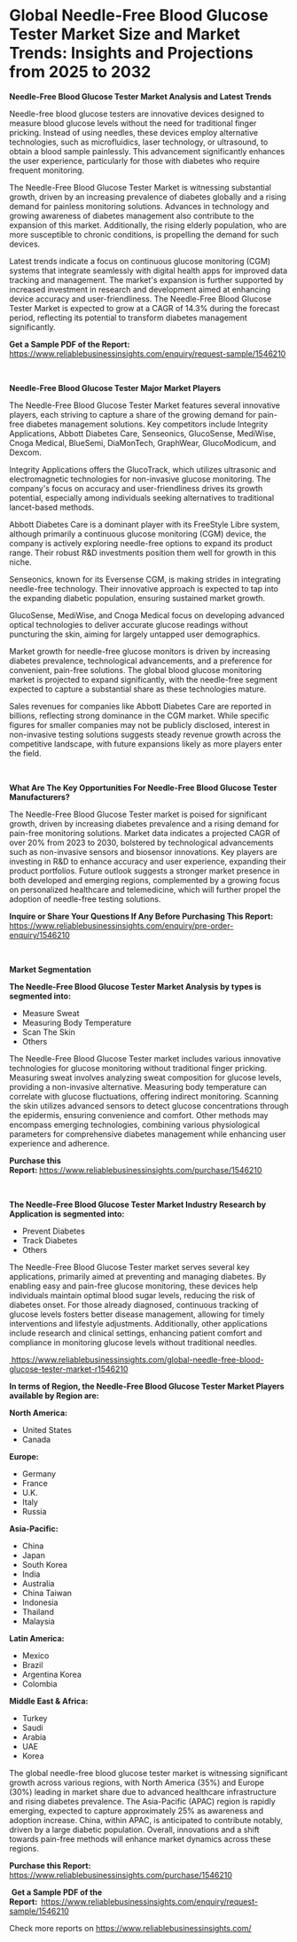 <p><h1>Global Needle-Free Blood Glucose Tester Market Size and Market Trends: Insights and Projections from 2025 to 2032</h1></p><p><strong>Needle-Free Blood Glucose Tester Market Analysis and Latest Trends</strong></p>
<p><p>Needle-free blood glucose testers are innovative devices designed to measure blood glucose levels without the need for traditional finger pricking. Instead of using needles, these devices employ alternative technologies, such as microfluidics, laser technology, or ultrasound, to obtain a blood sample painlessly. This advancement significantly enhances the user experience, particularly for those with diabetes who require frequent monitoring.</p><p>The Needle-Free Blood Glucose Tester Market is witnessing substantial growth, driven by an increasing prevalence of diabetes globally and a rising demand for painless monitoring solutions. Advances in technology and growing awareness of diabetes management also contribute to the expansion of this market. Additionally, the rising elderly population, who are more susceptible to chronic conditions, is propelling the demand for such devices.</p><p>Latest trends indicate a focus on continuous glucose monitoring (CGM) systems that integrate seamlessly with digital health apps for improved data tracking and management. The market's expansion is further supported by increased investment in research and development aimed at enhancing device accuracy and user-friendliness. The Needle-Free Blood Glucose Tester Market is expected to grow at a CAGR of 14.3% during the forecast period, reflecting its potential to transform diabetes management significantly.</p></p>
<p><strong>Get a Sample PDF of the Report:&nbsp;</strong> <a href="https://www.reliablebusinessinsights.com/enquiry/request-sample/1546210?utm_campaign=3353&utm_medium=2&utm_source=Github&utm_content=ia&utm_term=05042025&utm_id=needle-free-blood-glucose-tester">https://www.reliablebusinessinsights.com/enquiry/request-sample/1546210</a></p>
<p>&nbsp;</p>
<p><strong>Needle-Free Blood Glucose Tester Major Market Players</strong></p>
<p><p>The Needle-Free Blood Glucose Tester Market features several innovative players, each striving to capture a share of the growing demand for pain-free diabetes management solutions. Key competitors include Integrity Applications, Abbott Diabetes Care, Senseonics, GlucoSense, MediWise, Cnoga Medical, BlueSemi, DiaMonTech, GraphWear, GlucoModicum, and Dexcom.</p><p>Integrity Applications offers the GlucoTrack, which utilizes ultrasonic and electromagnetic technologies for non-invasive glucose monitoring. The company's focus on accuracy and user-friendliness drives its growth potential, especially among individuals seeking alternatives to traditional lancet-based methods.</p><p>Abbott Diabetes Care is a dominant player with its FreeStyle Libre system, although primarily a continuous glucose monitoring (CGM) device, the company is actively exploring needle-free options to expand its product range. Their robust R&D investments position them well for growth in this niche.</p><p>Senseonics, known for its Eversense CGM, is making strides in integrating needle-free technology. Their innovative approach is expected to tap into the expanding diabetic population, ensuring sustained market growth.</p><p>GlucoSense, MediWise, and Cnoga Medical focus on developing advanced optical technologies to deliver accurate glucose readings without puncturing the skin, aiming for largely untapped user demographics.</p><p>Market growth for needle-free glucose monitors is driven by increasing diabetes prevalence, technological advancements, and a preference for convenient, pain-free solutions. The global blood glucose monitoring market is projected to expand significantly, with the needle-free segment expected to capture a substantial share as these technologies mature.</p><p>Sales revenues for companies like Abbott Diabetes Care are reported in billions, reflecting strong dominance in the CGM market. While specific figures for smaller companies may not be publicly disclosed, interest in non-invasive testing solutions suggests steady revenue growth across the competitive landscape, with future expansions likely as more players enter the field.</p></p>
<p>&nbsp;</p>
<p><strong>What Are The Key Opportunities For Needle-Free Blood Glucose Tester Manufacturers?</strong></p>
<p><p>The Needle-Free Blood Glucose Tester market is poised for significant growth, driven by increasing diabetes prevalence and a rising demand for pain-free monitoring solutions. Market data indicates a projected CAGR of over 20% from 2023 to 2030, bolstered by technological advancements such as non-invasive sensors and biosensor innovations. Key players are investing in R&D to enhance accuracy and user experience, expanding their product portfolios. Future outlook suggests a stronger market presence in both developed and emerging regions, complemented by a growing focus on personalized healthcare and telemedicine, which will further propel the adoption of needle-free testing solutions.</p></p>
<p><strong>Inquire or Share Your Questions If Any Before Purchasing This Report:</strong> <a href="https://www.reliablebusinessinsights.com/enquiry/pre-order-enquiry/1546210?utm_campaign=3353&utm_medium=2&utm_source=Github&utm_content=ia&utm_term=05042025&utm_id=needle-free-blood-glucose-tester">https://www.reliablebusinessinsights.com/enquiry/pre-order-enquiry/1546210</a></p>
<p>&nbsp;</p>
<p><strong>Market Segmentation</strong></p>
<p><strong>The Needle-Free Blood Glucose Tester Market Analysis by types is segmented into:</strong></p>
<p><ul><li>Measure Sweat</li><li>Measuring Body Temperature</li><li>Scan The Skin</li><li>Others</li></ul></p>
<p><p>The Needle-Free Blood Glucose Tester market includes various innovative technologies for glucose monitoring without traditional finger pricking. Measuring sweat involves analyzing sweat composition for glucose levels, providing a non-invasive alternative. Measuring body temperature can correlate with glucose fluctuations, offering indirect monitoring. Scanning the skin utilizes advanced sensors to detect glucose concentrations through the epidermis, ensuring convenience and comfort. Other methods may encompass emerging technologies, combining various physiological parameters for comprehensive diabetes management while enhancing user experience and adherence.</p></p>
<p><strong>Purchase this Report:&nbsp;</strong><a href="https://www.reliablebusinessinsights.com/purchase/1546210?utm_campaign=3353&utm_medium=2&utm_source=Github&utm_content=ia&utm_term=05042025&utm_id=needle-free-blood-glucose-tester">https://www.reliablebusinessinsights.com/purchase/1546210</a></p>
<p>&nbsp;</p>
<p><strong>The Needle-Free Blood Glucose Tester Market Industry Research by Application is segmented into:</strong></p>
<p><ul><li>Prevent Diabetes</li><li>Track Diabetes</li><li>Others</li></ul></p>
<p><p>The Needle-Free Blood Glucose Tester market serves several key applications, primarily aimed at preventing and managing diabetes. By enabling easy and pain-free glucose monitoring, these devices help individuals maintain optimal blood sugar levels, reducing the risk of diabetes onset. For those already diagnosed, continuous tracking of glucose levels fosters better disease management, allowing for timely interventions and lifestyle adjustments. Additionally, other applications include research and clinical settings, enhancing patient comfort and compliance in monitoring glucose levels without traditional needles.</p></p>
<p><a href="https://www.reliablebusinessinsights.com/global-needle-free-blood-glucose-tester-market-r1546210?utm_campaign=3353&utm_medium=2&utm_source=Github&utm_content=ia&utm_term=05042025&utm_id=needle-free-blood-glucose-tester">&nbsp;https://www.reliablebusinessinsights.com/global-needle-free-blood-glucose-tester-market-r1546210</a></p>
<p><strong>In terms of Region, the Needle-Free Blood Glucose Tester Market Players available by Region are:</strong></p>
<p>
    <p> <strong> North America: </strong>
        <ul>
            <li>United States</li>
            <li>Canada</li>
        </ul>
        </p> 
    <p> <strong> Europe: </strong>
        <ul>
            <li>Germany</li>
            <li>France</li>
            <li>U.K.</li>
            <li>Italy</li>
            <li>Russia</li>
        </ul>
        </p> 
    <p> <strong> Asia-Pacific: </strong>
        <ul>
            <li>China</li>
            <li>Japan</li>
            <li>South Korea</li>
            <li>India</li>
            <li>Australia</li>
            <li>China Taiwan</li>
            <li>Indonesia</li>
            <li>Thailand</li>
            <li>Malaysia</li>
        </ul>
        </p> 
    <p> <strong> Latin America: </strong>
        <ul>
            <li>Mexico</li>
            <li>Brazil</li>
            <li>Argentina Korea</li>
            <li>Colombia</li>
        </ul>
        </p> 
    <p> <strong> Middle East & Africa: </strong>
        <ul>
            <li>Turkey</li>
            <li>Saudi</li>
            <li>Arabia</li>
            <li>UAE</li>
            <li>Korea</li>
        </ul>
    </p>
    </p>
<p><p>The global needle-free blood glucose tester market is witnessing significant growth across various regions, with North America (35%) and Europe (30%) leading in market share due to advanced healthcare infrastructure and rising diabetes prevalence. The Asia-Pacific (APAC) region is rapidly emerging, expected to capture approximately 25% as awareness and adoption increase. China, within APAC, is anticipated to contribute notably, driven by a large diabetic population. Overall, innovations and a shift towards pain-free methods will enhance market dynamics across these regions.</p></p>
<p><strong>Purchase this Report: </strong><a href="https://www.reliablebusinessinsights.com/purchase/1546210?utm_campaign=3353&utm_medium=2&utm_source=Github&utm_content=ia&utm_term=05042025&utm_id=needle-free-blood-glucose-tester">https://www.reliablebusinessinsights.com/purchase/1546210</a></p>
<p>&nbsp;<strong>Get a Sample PDF of the Report:&nbsp;&nbsp;</strong><a href="https://www.reliablebusinessinsights.com/enquiry/request-sample/1546210?utm_campaign=3353&utm_medium=2&utm_source=Github&utm_content=ia&utm_term=05042025&utm_id=needle-free-blood-glucose-tester">https://www.reliablebusinessinsights.com/enquiry/request-sample/1546210</a></p>
<p><strong></strong></p>
<p>Check more reports on <a href="https://www.reliablebusinessinsights.com/?utm_campaign=3353&utm_medium=2&utm_source=Github&utm_content=ia&utm_term=05042025&utm_id=needle-free-blood-glucose-tester">https://www.reliablebusinessinsights.com/</a></p>
